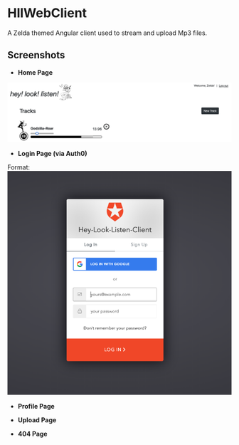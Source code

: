 # HllWebClient

A Zelda themed Angular client used to stream and upload Mp3 files.

## Screenshots

* **Home Page**

![Home Page](/docs/pics/Profile-Page.png)

* **Login Page (via Auth0)**

Format: ![Login Page](/docs/pics/Login-Page.png)

* **Profile Page**

* **Upload Page**

* **404 Page**
